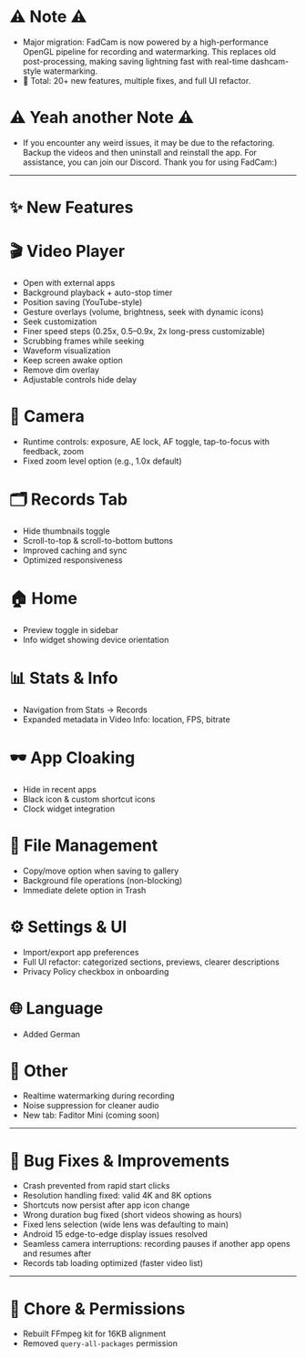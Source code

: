<!-- 
FORMAT GUIDELINES:
- Use # for section headers (# New Features, # Fixes)
- Use bullet points with - for individual changes
- Comments like this won't be displayed in the app
-->

<!-- This is a comment -->  

# ⚠️ Note ⚠️  
- Major migration: FadCam is now powered by a high-performance OpenGL pipeline for recording and watermarking. This replaces old post-processing, making saving lightning fast with real-time dashcam-style watermarking.  
- 🚀 Total: 20+ new features, multiple fixes, and full UI refactor.  

# ⚠️ Yeah another Note ⚠️  
- If you encounter any weird issues, it may be due to the refactoring. Backup the videos and then uninstall and reinstall the app. For assistance, you can join our Discord. Thank you for using FadCam:)

---

# ✨ New Features  

# 🎬 Video Player
- Open with external apps  
- Background playback + auto-stop timer  
- Position saving (YouTube-style)  
- Gesture overlays (volume, brightness, seek with dynamic icons)  
- Seek customization  
- Finer speed steps (0.25x, 0.5–0.9x, 2x long-press customizable)  
- Scrubbing frames while seeking  
- Waveform visualization  
- Keep screen awake option  
- Remove dim overlay  
- Adjustable controls hide delay  

# 📸 Camera
- Runtime controls: exposure, AE lock, AF toggle, tap-to-focus with feedback, zoom  
- Fixed zoom level option (e.g., 1.0x default)  

# 🗂️ Records Tab
- Hide thumbnails toggle  
- Scroll-to-top & scroll-to-bottom buttons  
- Improved caching and sync  
- Optimized responsiveness  

# 🏠 Home
- Preview toggle in sidebar  
- Info widget showing device orientation  

# 📊 Stats & Info
- Navigation from Stats → Records  
- Expanded metadata in Video Info: location, FPS, bitrate  

# 🕶️ App Cloaking
- Hide in recent apps  
- Black icon & custom shortcut icons  
- Clock widget integration  

# 📁 File Management
- Copy/move option when saving to gallery  
- Background file operations (non-blocking)  
- Immediate delete option in Trash  

# ⚙️ Settings & UI
- Import/export app preferences  
- Full UI refactor: categorized sections, previews, clearer descriptions  
- Privacy Policy checkbox in onboarding  

# 🌐 Language
- Added German  

# 🔮 Other
- Realtime watermarking during recording  
- Noise suppression for cleaner audio  
- New tab: Faditor Mini (coming soon)  

---

# 🐞 Bug Fixes & Improvements  
- Crash prevented from rapid start clicks  
- Resolution handling fixed: valid 4K and 8K options  
- Shortcuts now persist after app icon change  
- Wrong duration bug fixed (short videos showing as hours)  
- Fixed lens selection (wide lens was defaulting to main)  
- Android 15 edge-to-edge display issues resolved  
- Seamless camera interruptions: recording pauses if another app opens and resumes after  
- Records tab loading optimized (faster video list)  

---

# 🔧 Chore & Permissions  
- Rebuilt FFmpeg kit for 16KB alignment  
- Removed `query-all-packages` permission  


